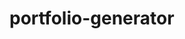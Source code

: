   # portfolio-generator
  <!-- src/: "source" files to build and develop the project. This is where the original source files are located, before being compiled into fewer files to dist/, public/ or build/.
dist/: "distribution", the compiled code/library, also named public/ or build/. The files meant for production or public use are usually located here.
assets/: static content like images, video, audio, fonts etc.
lib/: external dependencies (when included directly).
test/: the project's tests scripts, mocks, etc.
node_modules/: includes libraries and dependencies for JS packages, used by Npm.
vendor/: includes libraries and dependencies for PHP packages, used by Composer.
bin/: files that get added to your PATH when installed.
Markdown/Text Files:

README.md: A help file which addresses setup, tutorials, and documents the project. README.txt is also used.
LICENSE.md: any rights given to you regarding the project. LICENSE or LICENSE.txt are variations of the license file name, having the same contents.
CONTRIBUTING.md: how to help out with the project. Sometimes this is addressed in the README.md file.
Specific (these could go on forever):

package.json: defines libraries and dependencies for JS packages, used by Npm.
package-lock.json: specific version lock for dependencies installed from package.json, used by Npm.
composer.json: defines libraries and dependencies for PHP packages, used by Composer.
composer.lock: specific version lock for dependencies installed from composer.json, used by Composer.
gulpfile.js: used to define functions and tasks to be run with Gulp.
.travis.yml: config file for the Travis CI environment.
.gitignore: Specification of the files meant to be ignored by Git.
﻿ -->